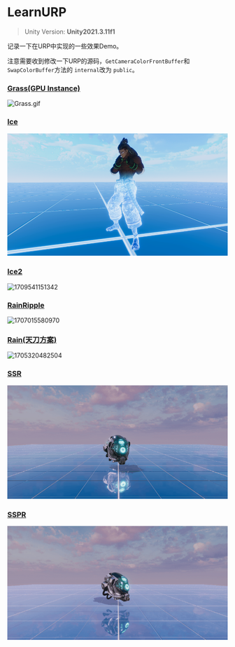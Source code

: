 # LearnURP

> Unity Version: **Unity2021.3.11f1**

记录一下在URP中实现的一些效果Demo。

注意需要收到修改一下URP的源码，`GetCameraColorFrontBuffer`和 `SwapColorBuffer`方法的 `internal`改为 `public`。

### [Grass(GPU Instance)](https://github.com/csdjk/LearnURP/tree/main/Assets/Scenes/GpuInstance/Grass)

![Grass.gif](https://s2.loli.net/2023/04/09/v7dtlaN1UqS9VuB.gif)

### [Ice](https://github.com/csdjk/LearnURP/tree/main/Assets/Scenes/Ice/)

![1709541340252](image/README/1709541340252.png)

### [Ice2](https://github.com/csdjk/LearnURP/tree/main/Assets/Scenes/Ice/)

![1709541151342](image/README/1709541151342.gif)

### [RainRipple](https://github.com/csdjk/LearnURP/tree/main/Assets/Scenes/RainRipple/)

![1707015580970](image/README/1707015580970.gif)

### [Rain(天刀方案)](https://github.com/csdjk/LearnURP/tree/main/Assets/Scenes/Rain/)

![1705320482504](image/README/Rain.gif)

### [SSR](https://github.com/csdjk/LearnURP/tree/main/Assets/Scenes/SSR/)

![1705320482504](image/README/SSR.gif)

### [SSPR](https://github.com/csdjk/LearnURP/tree/main/Assets/Scenes/SSPR/)

![1705320482504](image/README/SSPR.gif)
